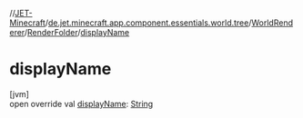 //[JET-Minecraft](../../../../index.md)/[de.jet.minecraft.app.component.essentials.world.tree](../../index.md)/[WorldRenderer](../index.md)/[RenderFolder](index.md)/[displayName](display-name.md)

# displayName

[jvm]\
open override val [displayName](display-name.md): [String](https://kotlinlang.org/api/latest/jvm/stdlib/kotlin/-string/index.html)
